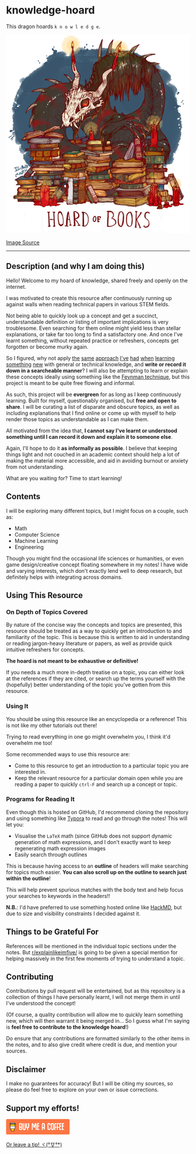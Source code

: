 # knowledge-hoard

This dragon hoards `k n o w l e d g e`.

![image-20200531174459499](./The-Hoard/assets/README/image-20200531174459499.png)

[Image Source](https://iguanamouth.tumblr.com/post/90613272412/unusual-hoard-commission-for-fatetea-this-dragon)

---

## Description (and why I am doing this)

Hello! Welcome to my hoard of knowledge, shared freely and openly on the internet.

I was motivated to create this resource after continuously running up against walls when reading technical papers in various STEM fields. 

Not being able to quickly look up a concept and get a succinct, understandable definition or listing of important implications is very troublesome. Even searching for them online might yield less than stellar explanations, or take far too long to find a satisfactory one. And once I've learnt something, without repeated practice or refreshers, concepts get forgotten or become murky again.

So I figured, why not apply [the](https://github.com/methylDragon/coding-notes) [same](https://github.com/methylDragon/ros-tutorials) [approach](https://github.com/methylDragon/python-data-tools-reference) [I've](https://github.com/methylDragon/linux-reference) [had](https://github.com/methylDragon/docker-reference) [when](https://github.com/methylDragon/moveit-tutorial) [learning](https://github.com/methylDragon/pcl-ros-tutorial) [something](https://github.com/methylDragon/ros-sensor-fusion-tutorial) [new](https://github.com/methylDragon/opencv-python-reference) with general or technical knowledge, and **write or record it down in a searcheable manner**? I will also be attempting to learn or explain these concepts ideally using something like the [Feynman technique](https://www.quora.com/What-is-the-Feynman-technique-in-detail), but this project is meant to be quite free flowing and informal.

As such, this project will be **evergreen** for as long as I keep continuously learning. Built for myself, questionably organised, but **free and open to share**. I will be curating a list of disparate and obscure topics, as well as including explanations that I find online or come up with myself to help render those topics as understandable as I can make them.

All motivated from the idea that, **I cannot say I've learnt or understood something until I can record it down and explain it to someone else**.

Again, I'll hope to do it **as informally as possible**. I believe that keeping things light and not couched in an academic context should help a lot of making the material more accessible, and aid in avoiding burnout or anxiety from not understanding.

What are you waiting for? Time to start learning!



## Contents

I will be exploring many different topics, but I might focus on a couple, such as:

- Math
- Computer Science
- Machine Learning
- Engineering

Though you might find the occasional life sciences or humanities, or even game design/creative concept floating somewhere in my notes! I have wide and varying interests, which don't exactly lend well to deep research, but definitely helps with integrating across domains.



## Using This Resource

### On Depth of Topics Covered

By nature of the concise way the concepts and topics are presented, this resource should be treated as a way to quickly get an introduction to and familiarity of the topic. This is because this is written to aid in understanding or reading jargon-heavy literature or papers, as well as provide quick intuitive refreshers for concepts.

**The hoard is not meant to be exhaustive or definitive!**

If you needs a much more in-depth treatise on a topic, you can either look at the references if they are cited, or search up the terms yourself with the (hopefully) better understanding of the topic you've gotten from this resource.



### Using It

You should be using this resource like an encyclopedia or a reference! This is not like my other tutorials out there!

Trying to read everything in one go might overwhelm you, I think it'd overwhelm me too!

Some recommended ways to use this resource are:

- Come to this resource to get an introduction to a particular topic you are interested in.
- Keep the relevant resource for a particular domain open while you are reading a paper to quickly `ctrl-F` and search up a concept or topic.



### Programs for Reading It

Even though this is hosted on GitHub, I'd recommend cloning the repository and using something like [Typora](https://typora.io/) to read and go through the notes! This will let you:

- Visualise the `LaTeX` math (since GitHub does not support dynamic generation of math expressions, and I don't exactly want to keep regenerating math expression images
- Easily search through outlines

This is because having access to an **outline** of headers will make searching for topics much easier. **You can also scroll up on the outline to search just within the outline**!

This will help prevent spurious matches with the body text and help focus your searches to keywords in the headers!!

**N.B.**: I'd have preferred to use something hosted online like [HackMD](https://hackmd.io/), but due to size and visibility constraints I decided against it.



## Things to be Grateful For

References will be mentioned in the individual topic sections under the notes. But [r/explainlikeimfive/](https://www.reddit.com/r/explainlikeimfive/) is going to be given a special mention for helping massively in the first few moments of trying to understand a topic.



## Contributing

Contributions by pull request will be entertained, but as this repository is a collection of things I have personally learnt, I will not merge them in until I've understood the concept!

(Of course, a quality contribution will allow me to quickly learn something new, which will then warrant it being merged in... So I guess what I'm saying is **feel free to contribute to the knowledge hoard**!)

Do ensure that any contributions are formatted similarly to the other items in the notes, and to also give credit where credit is due, and mention your sources.



## Disclaimer

I make no guarantees for accuracy! But I will be citing my sources, so please do feel free to explore on your own or issue corrections.



## Support my efforts!

[![Yeah! Buy the DRAGON a COFFEE!](./The-Hoard/assets/README/COFFEE%20BUTTON%20%E3%83%BE(%C2%B0%E2%88%87%C2%B0%5E).png)](https://www.buymeacoffee.com/methylDragon)

[Or leave a tip! ヾ(°∇°*)](https://www.paypal.me/methylDragon)

